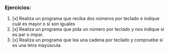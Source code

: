 ### Ejercicios:

1. [x] Realiza un programa que reciba dos números por teclado e indique cuál es mayor o si son iguales
2. [x] Realiza un programa que pida un número por teclado y nos indique si es par o impar.
3. [x] Realiza un programa que lea una cadena por teclado y compruebe si es una letra mayúscula.